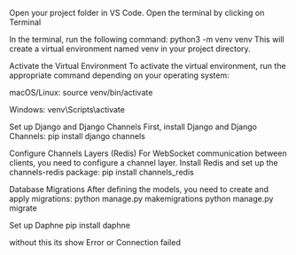 Open your project folder in VS Code.
Open the terminal by clicking on Terminal

In the terminal, run the following command:
python3 -m venv venv
This will create a virtual environment named venv in your project directory.

Activate the Virtual Environment
To activate the virtual environment, run the appropriate command depending on your operating system:

macOS/Linux:
source venv/bin/activate

Windows:
venv\Scripts\activate

Set up Django and Django Channels
First, install Django and Django Channels:
pip install django channels

Configure Channels Layers (Redis)
For WebSocket communication between clients, you need to configure a channel layer. Install Redis and set up the channels-redis package:
pip install channels_redis

Database Migrations
After defining the models, you need to create and apply migrations:
python manage.py makemigrations
python manage.py migrate

Set up Daphne 
pip install daphne


without this its show Error or Connection failed

